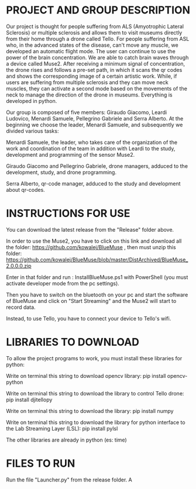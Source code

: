 # PROJECT AND GROUP DESCRIPTION
Our project is thought for people suffering from ALS (Amyotrophic Lateral Sclerosis) or multiple sclerosis and allows them to visit museums directly from their home through a drone called Tello. For people suffering from ASL who, in the advanced states of the disease, can't move any muscle, we developed an automatic flight mode. The user can continue to use the power of the brain concentration. We are able to catch brain waves through a device called Muse2. After receiving a minimum signal of concentration, the drone rises and follows a pre-set path, in which it scans the qr codes and shows the corresponding image of a certain artistic work. While, if users are suffering from multiple sclerosis and they can move neck muscles, they can activate a second mode based on the movements of the neck to manage the direction of the drone in museums. Everything is developed in python.

Our group is composed of five members: Giraudo Giacomo, Leardi Ludovico, Menardi Samuele, Pellegrino Gabriele and Serra Alberto. At the beginning we choose the leader, Menardi Samuele, and subsequently we divided various tasks:

Menardi Samuele, the leader, who takes care of the organization of the work and coordination of the team in addition with Leardi to the study, development and programming of the sensor Muse2.

Giraudo Giacomo and Pellegrino Gabriele, drone managers, adduced to the development, study, and drone programming.

Serra Alberto, qr-code manager, adduced to the study and development about qr-codes.

# INSTRUCTIONS FOR USE
You can download the latest release from the "Release" folder above.

In order to use the Muse2, you have to click on this link and download all the folder: https://github.com/kowalej/BlueMuse , then must unzip this folder: https://github.com/kowalej/BlueMuse/blob/master/DistArchived/BlueMuse_2.0.0.0.zip

Enter in that folder and run : InstallBlueMuse.ps1 with PowerShell (you must activate developer mode from the pc settings).

Then you have to switch on the bluetooth on your pc and start the software of BlueMuse and click on "Start Streaming" and the Muse2 will start to record data.

Instead, to use Tello, you have to connect your device to Tello's wifi.



# LIBRARIES TO DOWNLOAD
To allow the project programs to work, you must install these libraries for python:

Write on terminal this string to download opencv library: pip install opencv-python

Write on terminal this string to download the library to control Tello drone: pip install djitellopy

Write on terminal this string to download the library: pip install numpy

Write on terminal this string to download the library for python interface to the Lab Streaming Layer (LSL): pip install pylsl

The other libraries are already in python (es: time)


# FILES TO RUN
Run the file "Launcher.py" from the release folder. A
